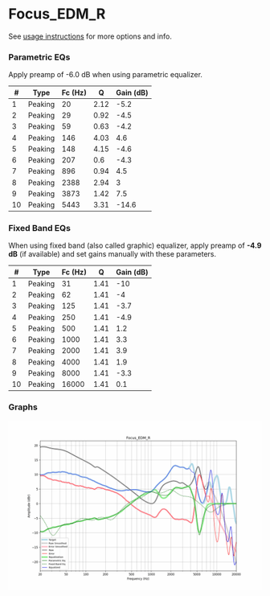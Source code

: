 # Focus_EDM_R
See [usage instructions](https://github.com/jaakkopasanen/AutoEq#usage) for more options and info.

### Parametric EQs
Apply preamp of -6.0 dB when using parametric equalizer.

|   # | Type    |   Fc (Hz) |    Q |   Gain (dB) |
|-----|---------|-----------|------|-------------|
|   1 | Peaking |        20 | 2.12 |        -5.2 |
|   2 | Peaking |        29 | 0.92 |        -4.5 |
|   3 | Peaking |        59 | 0.63 |        -4.2 |
|   4 | Peaking |       146 | 4.03 |         4.6 |
|   5 | Peaking |       148 | 4.15 |        -4.6 |
|   6 | Peaking |       207 | 0.6  |        -4.3 |
|   7 | Peaking |       896 | 0.94 |         4.5 |
|   8 | Peaking |      2388 | 2.94 |         3   |
|   9 | Peaking |      3873 | 1.42 |         7.5 |
|  10 | Peaking |      5443 | 3.31 |       -14.6 |

### Fixed Band EQs
When using fixed band (also called graphic) equalizer, apply preamp of **-4.9 dB** (if available) and set gains manually with these parameters.

|   # | Type    |   Fc (Hz) |    Q |   Gain (dB) |
|-----|---------|-----------|------|-------------|
|   1 | Peaking |        31 | 1.41 |       -10   |
|   2 | Peaking |        62 | 1.41 |        -4   |
|   3 | Peaking |       125 | 1.41 |        -3.7 |
|   4 | Peaking |       250 | 1.41 |        -4.9 |
|   5 | Peaking |       500 | 1.41 |         1.2 |
|   6 | Peaking |      1000 | 1.41 |         3.3 |
|   7 | Peaking |      2000 | 1.41 |         3.9 |
|   8 | Peaking |      4000 | 1.41 |         1.9 |
|   9 | Peaking |      8000 | 1.41 |        -3.3 |
|  10 | Peaking |     16000 | 1.41 |         0.1 |

### Graphs
![](./Focus_EDM_R.png)
